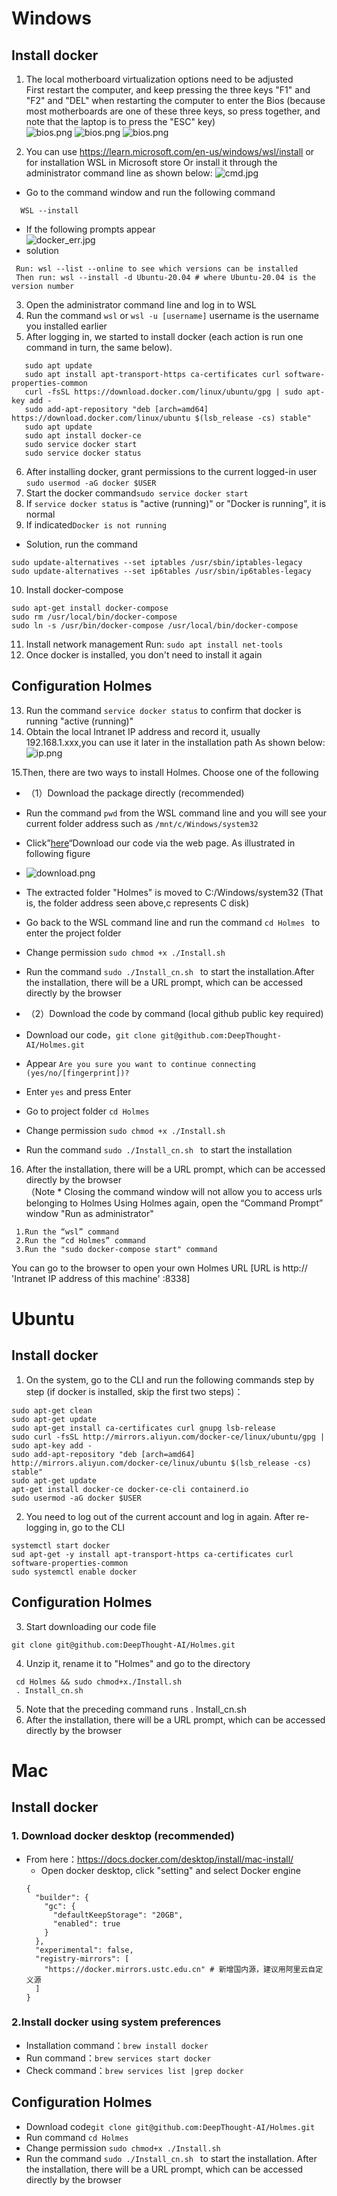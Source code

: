 # Windows

## Install docker
1. The local motherboard virtualization options need to be adjusted<br>
  First restart the computer, and keep pressing the three keys "F1" and "F2" and "DEL" when restarting the computer to enter the Bios (because most motherboards are one of these three keys, so press together, and note that the laptop is to press the "ESC" key)<br>
  ![bios.png](user_manual/en/img/bios1.png)
  ![bios.png](user_manual/en/img/bios2.png)
  ![bios.png](user_manual/en/img/bios3.png)


2. You can use https://learn.microsoft.com/en-us/windows/wsl/install or for installation WSL in Microsoft store
  Or install it through the administrator command line as shown below:
  ![cmd.jpg](user_manual/en/img/cmd.png)

- Go to the command window and run the following command
```
  WSL --install
```


- If the following prompts appear<br>
 ![docker_err.jpg](user_manual/cn/img/docker_err.jpg)
- solution
```
 Run: wsl --list --online to see which versions can be installed
 Then run: wsl --install -d Ubuntu-20.04 # where Ubuntu-20.04 is the version number
```
3. Open the administrator command line and log in to WSL
4. Run the command ```wsl``` or ```wsl -u [username]``` username is the username you installed earlier
5. After logging in, we started to install docker (each action is run one command in turn, the same below).
```
   sudo apt update
   sudo apt install apt-transport-https ca-certificates curl software-properties-common
   curl -fsSL https://download.docker.com/linux/ubuntu/gpg | sudo apt-key add -
   sudo add-apt-repository "deb [arch=amd64] https://download.docker.com/linux/ubuntu $(lsb_release -cs) stable"
   sudo apt update
   sudo apt install docker-ce
   sudo service docker start
   sudo service docker status
```
6. After installing docker, grant permissions to the current logged-in user
```sudo usermod -aG docker $USER```
7. Start the docker command```sudo service docker start```
8. If ```service docker status``` is "active (running)" or "Docker is running", it is normal
9. If indicated```Docker is not running```
- Solution, run the command
```
sudo update-alternatives --set iptables /usr/sbin/iptables-legacy
sudo update-alternatives --set ip6tables /usr/sbin/ip6tables-legacy
```
10. Install docker-compose
```
sudo apt-get install docker-compose
sudo rm /usr/local/bin/docker-compose
sudo ln -s /usr/bin/docker-compose /usr/local/bin/docker-compose
```
11. Install network management Run: ```sudo apt install net-tools```
12. Once docker is installed, you don't need to install it again
## Configuration Holmes
13. Run the command ```service docker status``` to confirm that docker is running "active (running)" <br>
14. Obtain the local Intranet IP address and record it, usually 192.168.1.xxx,you can use it later in the installation path As  shown below:<br>
![ip.png](user_manual/en/img/ip.png)

15.Then, there are two ways to install Holmes. Choose one of the following

- （1）Download the package directly (recommended)
- Run the command ```pwd``` from the WSL command line and you will see your current folder address such as ```/mnt/c/Windows/system32```
- Click”<a href="https://github.com/DeepThought-AI/Holmes" target='_blank'>here</a>“Download our code via the web page. As illustrated in following figure
- ![download.png](user_manual/cn/img/download.png)
- The extracted folder "Holmes" is moved to C:/Windows/system32 (That is, the folder address seen above,c represents C disk)
- Go back to the WSL command line and run the command ```cd Holmes ``` to enter the project folder
- Change permission ```sudo chmod +x ./Install.sh```
- Run the command ```sudo ./Install_cn.sh ``` to start the installation.After the installation, there will be a URL prompt, which can be accessed directly by the browser

- （2）Download the code by command (local github public key required)
- Download our code，```git clone git@github.com:DeepThought-AI/Holmes.git```
- Appear ```Are you sure you want to continue connecting (yes/no/[fingerprint])? ```
- Enter ```yes``` and press Enter
- Go to project folder ```cd Holmes ```
- Change permission ```sudo chmod +x ./Install.sh```
- Run the command ```sudo ./Install_cn.sh ``` to start the installation<br>
16. After the installation, there will be a URL prompt, which can be accessed directly by the browser<br>
（Note * Closing the command window will not allow you to access urls belonging to Holmes
   Using Holmes again, open the “Command Prompt” window "Run as administrator"
  ```
   1.Run the “wsl” command
   2.Run the “cd Holmes” command
   3.Run the "sudo docker-compose start" command
  ```
   You can go to the browser to open your own Holmes URL [URL is http:// 'Intranet IP address of this machine' :8338]


# Ubuntu
## Install docker
1. On the system, go to the CLI and run the following commands step by step (if docker is installed, skip the first two steps)：
```
sudo apt-get clean
sudo apt-get update
sudo apt-get install ca-certificates curl gnupg lsb-release
sudo curl -fsSL http://mirrors.aliyun.com/docker-ce/linux/ubuntu/gpg | sudo apt-key add -
sudo add-apt-repository "deb [arch=amd64] http://mirrors.aliyun.com/docker-ce/linux/ubuntu $(lsb_release -cs) stable"
sudo apt-get update
apt-get install docker-ce docker-ce-cli containerd.io
sudo usermod -aG docker $USER
```
2. You need to log out of the current account and log in again. After re-logging in, go to the CLI
```
systemctl start docker
sud apt-get -y install apt-transport-https ca-certificates curl software-properties-common
sudo systemctl enable docker
```
## Configuration Holmes
3. Start downloading our code file
```
git clone git@github.com:DeepThought-AI/Holmes.git
```
4. Unzip it, rename it to "Holmes" and go to the directory
```
 cd Holmes && sudo chmod+x./Install.sh
 . Install_cn.sh
```
5. Note that the preceding command runs  . Install_cn.sh
6. After the installation, there will be a URL prompt, which can be accessed directly by the browser


# Mac
## Install docker
### 1. Download docker desktop (recommended)
- From here：https://docs.docker.com/desktop/install/mac-install/
  - Open docker desktop, click "setting" and select Docker engine
  ```
  {
    "builder": {
      "gc": {
        "defaultKeepStorage": "20GB",
        "enabled": true
      }
    },
    "experimental": false,
    "registry-mirrors": [
      "https://docker.mirrors.ustc.edu.cn" # 新增国内源，建议用阿里云自定义源
    ]
  }
  ```
### 2.Install docker using system preferences
- Installation command：```brew install docker```
- Run command：```brew services start docker```
- Check command：```brew services list |grep docker```

## Configuration Holmes
- Download code```git clone git@github.com:DeepThought-AI/Holmes.git```
- Run command ```cd Holmes ```
- Change permission ```sudo chmod+x ./Install.sh```
- Run the command ```sudo ./Install_cn.sh ``` to start the installation. After the installation, there will be a URL prompt, which can be accessed directly by the browser

